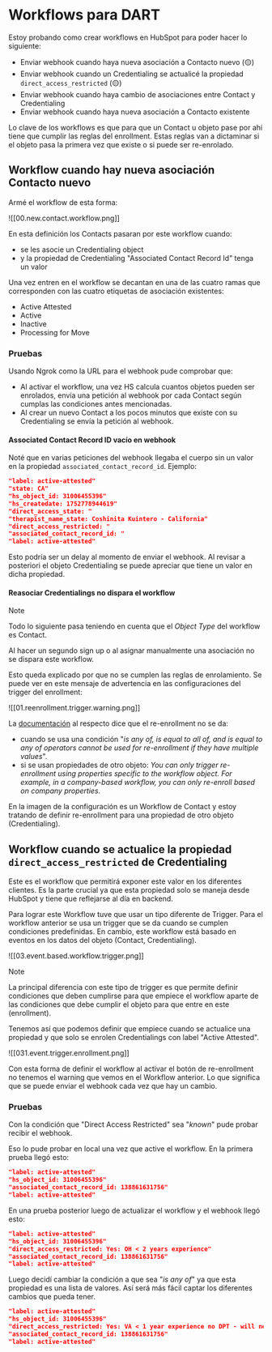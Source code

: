 # Workflows para DART

Estoy probando como crear workflows en HubSpot para poder hacer lo siguiente:

- Enviar webhook cuando haya nueva asociación a Contacto nuevo (🟡)
- Enviar webhook cuando un Credentialing se actualicé la propiedad `direct_access_restricted` (🟡)
- Enviar webhook cuando haya cambio de asociaciones entre Contact y Credentialing
- Enviar webhook cuando haya nueva asociación a Contacto existente

Lo clave de los workflows es que para que un Contact u objeto pase por ahí tiene que cumplir las reglas del enrollment. Estas reglas van a dictaminar si el objeto pasa la primera vez que existe o si puede ser re-enrolado.

## Workflow cuando hay nueva asociación Contacto nuevo

Armé el workflow de esta forma:

![[00.new.contact.workflow.png]]

En esta definición los Contacts pasaran por este workflow cuando:

- se les asocie un Credentialing object
- y la propiedad de Credentialing "Associated Contact Record Id" tenga un valor

Una vez entren en el workflow se decantan en una de las cuatro ramas que corresponden con las cuatro etiquetas de asociación existentes:

- Active Attested
- Active
- Inactive
- Processing for Move

### Pruebas

Usando Ngrok como la URL para el webhook pude comprobar que:

- Al activar el workflow, una vez HS calcula cuantos objetos pueden ser enrolados, envía una petición al webhook por cada Contact según cumplas las condiciones antes mencionadas.
- Al crear un nuevo Contact a los pocos minutos que existe con su Credentialing se envía la petición al webhook.

#### Associated Contact Record ID vacío en webhook

Noté que en varias peticiones del webhook llegaba el cuerpo sin un valor en la propiedad `associated_contact_record_id`. Ejemplo:

```json
"label: active-attested"
"state: CA"
"hs_object_id: 31006455396"
"hs_createdate: 1752778944619"
"direct_access_state: "
"therapist_name_state: Coshinita Kuintero - California"
"direct_access_restricted: "
"associated_contact_record_id: "
"label: active-attested"
```

Esto podría ser un delay al momento de enviar el webhook. Al revisar a posteriori el objeto Credentialing se puede apreciar que tiene un valor en dicha propiedad.

#### Reasociar Credentialings no dispara el workflow

> [!Note]
> Todo lo siguiente pasa teniendo en cuenta que el _Object Type_ del workflow es Contact.

Al hacer un segundo sign up o al asignar manualmente una asociación no se dispara este workflow.

Esto queda explicado por que no se cumplen las reglas de enrolamiento. Se puede ver en este mensaje de advertencia en las configuraciones del trigger del enrollment:

![[01.reenrollment.trigger.warning.png]]

La [documentación](https://knowledge.hubspot.com/workflows/add-re-enrollment-triggers-to-a-workflow#contact-based-workflows) al respecto dice que el re-enrollment no se da:

- cuando se usa una condición "_is any of, is equal to all of, and is equal to any of operators cannot be used for re-enrollment if they have multiple values_".
- si se usan propiedades de otro objeto: _You can only trigger re-enrollment using properties specific to the workflow object. For example, in a company-based workflow, you can only re-enroll based on company properties._

En la imagen de la configuración es un Workflow de Contact y estoy tratando de definir re-enrollment para una propiedad de otro objeto (Credentialing).

## Workflow cuando se actualice la propiedad `direct_access_restricted` de Credentialing

Este es el workflow que permitirá exponer este valor en los diferentes clientes. Es la parte crucial ya que esta propiedad solo se maneja desde HubSpot y tiene que reflejarse al día en backend.

Para lograr este Workflow tuve que usar un tipo diferente de Trigger. Para el workflow anterior se usa un trigger que se da cuando se cumplen condiciones predefinidas. En cambio, este workflow está basado en eventos en los datos del objeto (Contact, Credentialing).

![[03.event.based.workflow.trigger.png]]

> [!Note]
> La principal diferencia con este tipo de trigger es que permite definir condiciones que deben cumplirse para que empiece el workflow aparte de las condiciones que debe cumplir el objeto para que entre en este (enrollment).
>
> Tenemos así que podemos definir que empiece cuando se actualice una propiedad y que solo se enrolen Credentialings con label "Active Attested".
>
> ![[031.event.trigger.enrollment.png]]

Con esta forma de definir el workflow al activar el botón de re-enrollment no tenemos el warning que vemos en el Workflow anterior. Lo que significa que se puede enviar el webhook cada vez que hay un cambio.

### Pruebas

Con la condición que "Direct Access Restricted" sea "_known_" pude probar recibir el webhook.

Eso lo pude probar en local una vez que active el workflow. En la primera prueba llegó esto:
```json
"label: active-attested"
"hs_object_id: 31006455396"
"associated_contact_record_id: 138861631756"
"label: active-attested"
```

En una prueba posterior luego de actualizar el workflow y el webhook llegó esto:
```json
"label: active-attested"
"hs_object_id: 31006455396"
"direct_access_restricted: Yes: OH < 2 years experience"
"associated_contact_record_id: 138861631756"
"label: active-attested"
```

Luego decidí cambiar la condición a que sea "_is any of_" ya que esta propiedad es una lista de valores. Así será más fácil captar los diferentes cambios que pueda tener.

```json
"label: active-attested"
"hs_object_id: 31006455396"
"direct_access_restricted: Yes: VA < 1 year experience no DPT - will need license"
"associated_contact_record_id: 138861631756"
"label: active-attested"
```